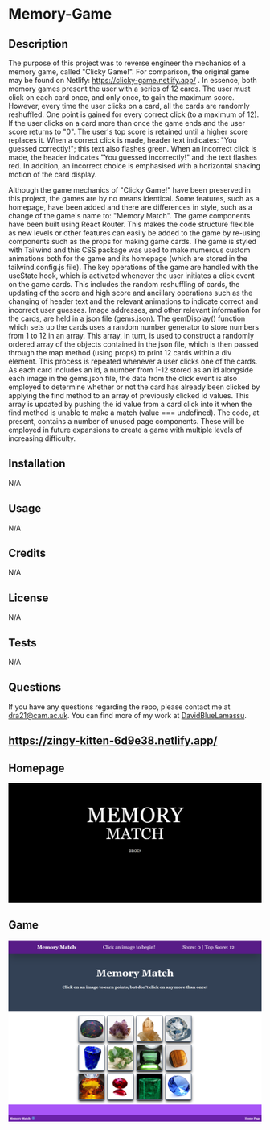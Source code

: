 # Memory-Game

## Description
The purpose of this project was to reverse engineer the mechanics of a memory game, called "Clicky Game!". For comparison, the original game may be found on Netlify: https://clicky-game.netlify.app/ . In essence, both memory games present the user with a series of 12 cards. The user must click on each card once, and only once, to gain the maximum score. However, every time the user clicks on a card, all the cards are randomly reshuffled. One point is gained for every correct click (to a maximum of 12). If the user clicks on a card more than once the game ends and the user score returns to "0". The user's top score is retained until a higher score replaces it. When a correct click is made, header text indicates: "You guessed correctly!"; this text also flashes green. When an incorrect click is made, the header indicates "You guessed incorrectly!" and the text flashes red. In addition, an incorrect choice is emphasised with a horizontal shaking motion of the card display.

Although the game mechanics of "Clicky Game!" have been preserved in this project, the games are by no means identical. Some features, such as a homepage, have been added and there are differences in style, such as a change of the game's name to: "Memory Match". The game components have been built using React Router. This makes the code structure flexible as new levels or other features can easily be added to the game by re-using components such as the props for making game cards. The game is styled with Tailwind and this CSS package was used to make numerous custom animations both for the game and its homepage (which are stored in the tailwind.config.js file). The key operations of the game are handled with the useState hook, which is activated whenever the user initiates a click event on the game cards. This includes the random reshuffling of cards, the updating of the score and high score and ancillary operations such as the changing of header text and the relevant animations to indicate correct and incorrect user guesses. Image addresses, and other relevant information for the cards, are held in a json file (gems.json). The gemDisplay() function which sets up the cards uses a random number generator to store numbers from 1 to 12 in an array. This array, in turn, is used to construct a randomly ordered array of the objects contained in the json file, which is then passed through the map method (using props) to print 12 cards within a div element. This process is repeated whenever a user clicks one of the cards. As each card includes an id, a number from 1-12 stored as an id alongside each image in the gems.json file, the data from the click event is also employed to determine whether or not the card has already been clicked by applying the find method to an array of previously clicked id values. This array is updated by pushing the id value from a card click into it when the find method is unable to make a match (value === undefined). The code, at present, contains a number of unused page components. These will be employed in future expansions to create a game with multiple levels of increasing difficulty.

## Installation
N/A

## Usage
N/A

## Credits
N/A

## License
N/A

## Tests
N/A

## Questions
If you have any questions regarding the repo, please contact me at dra21@cam.ac.uk.
You can find more of my work at [DavidBlueLamassu](https://github.com/DavidBlueLamassu).

## https://zingy-kitten-6d9e38.netlify.app/

## Homepage
![Screenshot of Memory Game: Homepage](./public/assets/images/memory-match-homepage-screenshot.png)
## Game
![Screenshot of Memory Game: Game page](./public/assets/images/memory-match-gamepage-screenshot.png)
